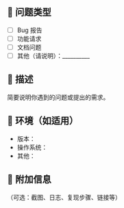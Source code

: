 <!-- 
欢迎提交问题或建议！
请根据实际情况填写以下内容，帮助我们更快地理解和处理你的问题。
-->

## 🐛 问题类型
- [ ] Bug 报告
- [ ] 功能请求
- [ ] 文档问题
- [ ] 其他（请说明）：__________

## 📝 描述
简要说明你遇到的问题或提出的需求。

## 🔧 环境（如适用）
- 版本：
- 操作系统：
- 其他：

## 📎 附加信息
（可选：截图、日志、复现步骤、链接等）